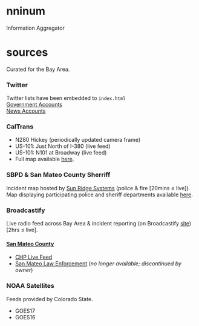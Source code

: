 # nninum
Information Aggregator

# sources
Curated for the Bay Area.

### Twitter
Twitter lists have been embedded to `index.html`  
[Government Accounts](https://twitter.com/i/lists/1337611331311046664)   
[News Accounts](https://twitter.com/i/lists/1337614978426146817)

### CalTrans

* N280 Hickey (periodically updated camera frame)
* US-101: Just North of I-380 (live feed)
* US-101: N101 at Broadway (live feed)    
* Full map available [here](http://www.dot.ca.gov/video/).

### SBPD & San Mateo County Sherriff
Incident map hosted by [Sun Ridge Systems](https://sunridgesystems.com/) (police & fire [20mins ≤ live]).  
Map displaying participating police and sheriff departments available [here](https://crimegraphics.com/).

### Broadcastify
Live radio feed across Bay Area & incident reporting (on Broadcastify [site](https://www.broadcastify.com/listen/ctid/223)) [2hrs ≤ live].

#### [San Mateo County](https://www.broadcastify.com/listen/ctid/223)

* [CHP Live Feed](https://www.broadcastify.com/listen/feed/2765)  
* [San Mateo Law Enforcement](https://www.broadcastify.com/listen/feed/753) (_no longer available; discontinued by owner_)

### NOAA Satellites
Feeds provided by Colorado State.
* GOES17
* GOES16
